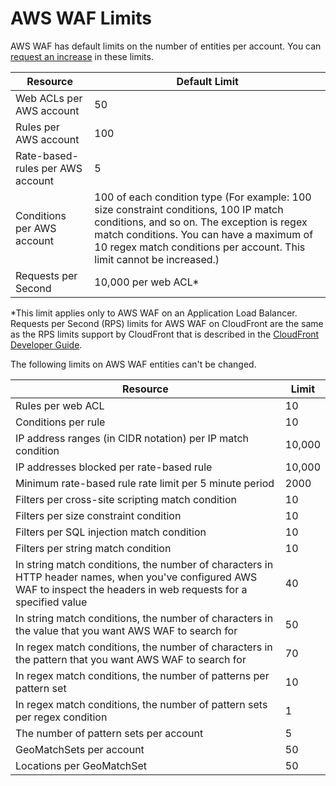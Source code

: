 # AWS WAF Limits<a name="limits"></a>

AWS WAF has default limits on the number of entities per account\. You can [request an increase](https://console.aws.amazon.com/support/home#/case/create?issueType=service-limit-increase&limitType=service-code-waf) in these limits\.


| Resource | Default Limit | 
| --- | --- | 
| Web ACLs per AWS account | 50 | 
| Rules per AWS account | 100 | 
| Rate\-based\-rules per AWS account | 5 | 
| Conditions per AWS account | 100 of each condition type \(For example: 100 size constraint conditions, 100 IP match conditions, and so on\. The exception is regex match conditions\. You can have a maximum of 10 regex match conditions per account\. This limit cannot be increased\.\) | 
| Requests per Second | 10,000 per web ACL\* | 

\*This limit applies only to AWS WAF on an Application Load Balancer\. Requests per Second \(RPS\) limits for AWS WAF on CloudFront are the same as the RPS limits support by CloudFront that is described in the [CloudFront Developer Guide](http://docs.aws.amazon.com/AmazonCloudFront/latest/DeveloperGuide/cloudfront-limits.html)\.

The following limits on AWS WAF entities can't be changed\.


| Resource | Limit | 
| --- | --- | 
| Rules per web ACL | 10 | 
| Conditions per rule | 10 | 
| IP address ranges \(in CIDR notation\) per IP match condition | 10,000 | 
| IP addresses blocked per rate\-based rule | 10,000 | 
| Minimum rate\-based rule rate limit per 5 minute period | 2000 | 
| Filters per cross\-site scripting match condition | 10 | 
| Filters per size constraint condition | 10 | 
| Filters per SQL injection match condition | 10 | 
| Filters per string match condition | 10 | 
| In string match conditions, the number of characters in HTTP header names, when you've configured AWS WAF to inspect the headers in web requests for a specified value | 40 | 
| In string match conditions, the number of characters in the value that you want AWS WAF to search for | 50 | 
| In regex match conditions, the number of characters in the pattern that you want AWS WAF to search for | 70 | 
| In regex match conditions, the number of patterns per pattern set | 10 | 
| In regex match conditions, the number of pattern sets per regex condition | 1 | 
| The number of pattern sets per account | 5 | 
| GeoMatchSets per account | 50 | 
| Locations per GeoMatchSet | 50 | 